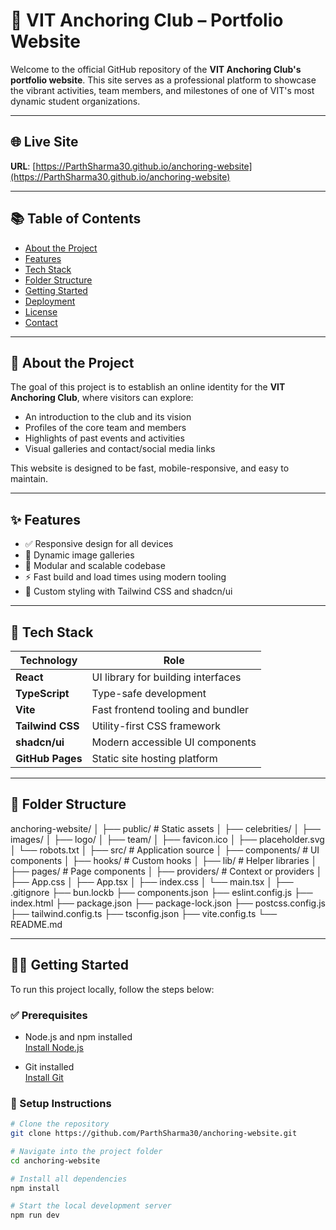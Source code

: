 # 🎤 VIT Anchoring Club – Portfolio Website

Welcome to the official GitHub repository of the **VIT Anchoring Club's portfolio website**. This site serves as a professional platform to showcase the vibrant activities, team members, and milestones of one of VIT's most dynamic student organizations.

---

## 🌐 Live Site

**URL**: [https://ParthSharma30.github.io/anchoring-website](https://ParthSharma30.github.io/anchoring-website)

---

## 📚 Table of Contents

- [About the Project](#about-the-project)
- [Features](#features)
- [Tech Stack](#tech-stack)
- [Folder Structure](#folder-structure)
- [Getting Started](#getting-started)
- [Deployment](#deployment)
- [License](#license)
- [Contact](#contact)

---

## 📖 About the Project

The goal of this project is to establish an online identity for the **VIT Anchoring Club**, where visitors can explore:

- An introduction to the club and its vision  
- Profiles of the core team and members  
- Highlights of past events and activities  
- Visual galleries and contact/social media links  

This website is designed to be fast, mobile-responsive, and easy to maintain.

---

## ✨ Features

- ✅ Responsive design for all devices  
- 📸 Dynamic image galleries  
- 🧩 Modular and scalable codebase  
- ⚡ Fast build and load times using modern tooling  
- 🎨 Custom styling with Tailwind CSS and shadcn/ui

---

## 🧰 Tech Stack

| Technology     | Role                                   |
|----------------|----------------------------------------|
| **React**      | UI library for building interfaces     |
| **TypeScript** | Type-safe development                  |
| **Vite**       | Fast frontend tooling and bundler      |
| **Tailwind CSS** | Utility-first CSS framework         |
| **shadcn/ui**  | Modern accessible UI components        |
| **GitHub Pages** | Static site hosting platform        |

---

## 📁 Folder Structure

anchoring-website/
│
├── public/ # Static assets
│ ├── celebrities/
│ ├── images/
│ ├── logo/
│ ├── team/
│ ├── favicon.ico
│ ├── placeholder.svg
│ └── robots.txt
│
├── src/ # Application source
│ ├── components/ # UI components
│ ├── hooks/ # Custom hooks
│ ├── lib/ # Helper libraries
│ ├── pages/ # Page components
│ ├── providers/ # Context or providers
│ ├── App.css
│ ├── App.tsx
│ ├── index.css
│ └── main.tsx
│
├── .gitignore
├── bun.lockb
├── components.json
├── eslint.config.js
├── index.html
├── package.json
├── package-lock.json
├── postcss.config.js
├── tailwind.config.ts
├── tsconfig.json
├── vite.config.ts
└── README.md


---

## 🧑‍💻 Getting Started

To run this project locally, follow the steps below:

### ✅ Prerequisites

- Node.js and npm installed  
  [Install Node.js](https://nodejs.org/en/download)

- Git installed  
  [Install Git](https://git-scm.com/book/en/v2/Getting-Started-Installing-Git)

### 🚀 Setup Instructions

```bash
# Clone the repository
git clone https://github.com/ParthSharma30/anchoring-website.git

# Navigate into the project folder
cd anchoring-website

# Install all dependencies
npm install

# Start the local development server
npm run dev
